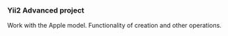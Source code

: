 ### Yii2 Advanced project

Work with the Apple model. Functionality of creation and other operations.